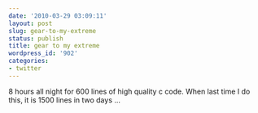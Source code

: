 ```yaml
---
date: '2010-03-29 03:09:11'
layout: post
slug: gear-to-my-extreme
status: publish
title: gear to my extreme
wordpress_id: '902'
categories:
- twitter
---
```


8 hours all night for 600 lines of high quality c code. When last time I do this, it is 1500 lines in two days ...
